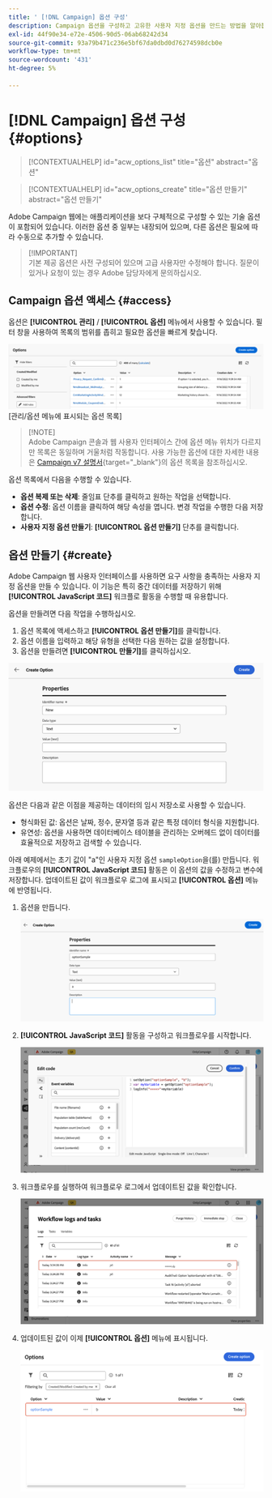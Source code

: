 ```yaml
---
title: ' [!DNL Campaign] 옵션 구성'
description: Campaign 옵션을 구성하고 고유한 사용자 지정 옵션을 만드는 방법을 알아봅니다.
exl-id: 44f90e34-e72e-4506-90d5-06ab68242d34
source-git-commit: 93a79b471c236e5bf67da0dbd0d76274598dcb0e
workflow-type: tm+mt
source-wordcount: '431'
ht-degree: 5%

---
```


# [!DNL Campaign] 옵션 구성 {#options}

>[!CONTEXTUALHELP]
>id="acw_options_list"
>title="옵션"
>abstract="옵션"

>[!CONTEXTUALHELP]
>id="acw_options_create"
>title="옵션 만들기"
>abstract="옵션 만들기"

Adobe Campaign 웹에는 애플리케이션을 보다 구체적으로 구성할 수 있는 기술 옵션이 포함되어 있습니다. 이러한 옵션 중 일부는 내장되어 있으며, 다른 옵션은 필요에 따라 수동으로 추가할 수 있습니다.

>[!IMPORTANT]\
>기본 제공 옵션은 사전 구성되어 있으며 고급 사용자만 수정해야 합니다. 질문이 있거나 요청이 있는 경우 Adobe 담당자에게 문의하십시오.

## Campaign 옵션 액세스 {#access}

옵션은 **[!UICONTROL 관리]** / **[!UICONTROL 옵션]** 메뉴에서 사용할 수 있습니다. 필터 창을 사용하여 목록의 범위를 좁히고 필요한 옵션을 빠르게 찾습니다.

![](assets/options-list.png)\
[관리/옵션 메뉴에 표시되는 옵션 목록]

>[!NOTE]\
>Adobe Campaign 콘솔과 웹 사용자 인터페이스 간에 옵션 메뉴 위치가 다르지만 목록은 동일하며 거울처럼 작동합니다. 사용 가능한 옵션에 대한 자세한 내용은 [Campaign v7 설명서](https://experienceleague.adobe.com/en/docs/campaign-classic/using/installing-campaign-classic/appendices/configuring-campaign-options){target="_blank"}의 옵션 목록을 참조하십시오.

옵션 목록에서 다음을 수행할 수 있습니다.

* **옵션 복제 또는 삭제**: 줄임표 단추를 클릭하고 원하는 작업을 선택합니다.
* **옵션 수정**: 옵션 이름을 클릭하여 해당 속성을 엽니다. 변경 작업을 수행한 다음 저장합니다.
* **사용자 지정 옵션 만들기**: **[!UICONTROL 옵션 만들기]** 단추를 클릭합니다.

## 옵션 만들기 {#create}

Adobe Campaign 웹 사용자 인터페이스를 사용하면 요구 사항을 충족하는 사용자 지정 옵션을 만들 수 있습니다. 이 기능은 특히 중간 데이터를 저장하기 위해 **[!UICONTROL JavaScript 코드]** 워크플로 활동을 수행할 때 유용합니다.

옵션을 만들려면 다음 작업을 수행하십시오.

1. 옵션 목록에 액세스하고 **[!UICONTROL 옵션 만들기]**&#x200B;를 클릭합니다.
1. 옵션 이름을 입력하고 해당 유형을 선택한 다음 원하는 값을 설정합니다.
1. 옵션을 만들려면 **[!UICONTROL 만들기]**&#x200B;를 클릭하십시오.

![이름, 형식 및 값에 대한 필드를 표시하는 옵션 인터페이스를 만듭니다](assets/options-create.png)

옵션은 다음과 같은 이점을 제공하는 데이터의 임시 저장소로 사용할 수 있습니다.

* 형식화된 값: 옵션은 날짜, 정수, 문자열 등과 같은 특정 데이터 형식을 지원합니다.
* 유연성: 옵션을 사용하면 데이터베이스 테이블을 관리하는 오버헤드 없이 데이터를 효율적으로 저장하고 검색할 수 있습니다.

아래 예제에서는 초기 값이 &quot;a&quot;인 사용자 지정 옵션 `sampleOption`을(를) 만듭니다. 워크플로우의 **[!UICONTROL JavaScript 코드]** 활동은 이 옵션의 값을 수정하고 변수에 저장합니다. 업데이트된 값이 워크플로우 로그에 표시되고 **[!UICONTROL 옵션]** 메뉴에 반영됩니다.

1. 옵션을 만듭니다.

   ![이름 `sampleOption` 및 초기 값 &quot;a&quot;를 표시하는 사용자 지정 옵션 만들기 인터페이스](assets/options-sample-create.png)

1. **[!UICONTROL JavaScript 코드]** 활동을 구성하고 워크플로우를 시작합니다.

   ![JavaScript 코드 활동 구성 인터페이스](assets/options-sample-javascript.png)

1. 워크플로우를 실행하여 워크플로우 로그에서 업데이트된 값을 확인합니다.

   ![사용자 지정 옵션의 업데이트된 값을 표시하는 워크플로우 로그](assets/options-sample-logs.png)

1. 업데이트된 값이 이제 **[!UICONTROL 옵션]** 메뉴에 표시됩니다.

   ![사용자 지정 옵션의 업데이트된 값을 표시하는 옵션 메뉴](assets/options-sample-updated.png)